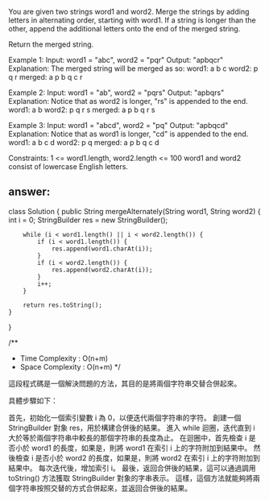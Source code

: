 You are given two strings word1 and word2. Merge the strings by adding letters in alternating order, starting with word1. If a string is longer than the other, append the additional letters onto the end of the merged string.

Return the merged string.

 

Example 1:
Input: word1 = "abc", word2 = "pqr"
Output: "apbqcr"
Explanation: The merged string will be merged as so:
word1:  a   b   c
word2:    p   q   r
merged: a p b q c r

Example 2:
Input: word1 = "ab", word2 = "pqrs"
Output: "apbqrs"
Explanation: Notice that as word2 is longer, "rs" is appended to the end.
word1:  a   b 
word2:    p   q   r   s
merged: a p b q   r   s

Example 3:
Input: word1 = "abcd", word2 = "pq"
Output: "apbqcd"
Explanation: Notice that as word1 is longer, "cd" is appended to the end.
word1:  a   b   c   d
word2:    p   q 
merged: a p b q c   d
 
Constraints:
1 <= word1.length, word2.length <= 100
word1 and word2 consist of lowercase English letters.

## answer:
class Solution {
    public String mergeAlternately(String word1, String word2) {
        int i = 0;
        StringBuilder res = new StringBuilder();

        while (i < word1.length() || i < word2.length()) {
            if (i < word1.length()) {
                res.append(word1.charAt(i));
            }
            if (i < word2.length()) {
                res.append(word2.charAt(i));
            }
            i++;
        }

        return res.toString();
    }
}

/**
 * Time Complexity : O(n+m)
 * Space Complexity : O(n+m)
 */

 這段程式碼是一個解決問題的方法，其目的是將兩個字符串交替合併起來。

具體步驟如下：

首先，初始化一個索引變數 i 為 0，以便迭代兩個字符串的字符。
創建一個 StringBuilder 對象 res，用於構建合併後的結果。
進入 while 迴圈，迭代直到 i 大於等於兩個字符串中較長的那個字符串的長度為止。
在迴圈中，首先檢查 i 是否小於 word1 的長度，如果是，則將 word1 在索引 i 上的字符附加到結果中。
然後檢查 i 是否小於 word2 的長度，如果是，則將 word2 在索引 i 上的字符附加到結果中。
每次迭代後，增加索引 i。
最後，返回合併後的結果，這可以通過調用 toString() 方法獲取 StringBuilder 對象的字串表示。
這樣，這個方法就能夠將兩個字符串按照交替的方式合併起來，並返回合併後的結果。